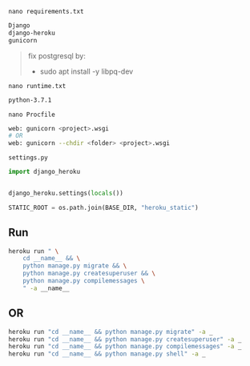 `nano requirements.txt`
```txt
Django
django-heroku
gunicorn
```
> fix postgresql by:
> - sudo apt install -y libpq-dev 


`nano runtime.txt`
```txt
python-3.7.1
```


`nano Procfile`
```bash
web: gunicorn <project>.wsgi
# OR
web: gunicorn --chdir <folder> <project>.wsgi
```


`settings.py`
```python
import django_heroku


django_heroku.settings(locals())

STATIC_ROOT = os.path.join(BASE_DIR, "heroku_static")
```


## Run
```bash
heroku run " \
    cd __name__ && \
    python manage.py migrate && \
    python manage.py createsuperuser && \
    python manage.py compilemessages \
    " -a __name__
```


## OR
```bash
heroku run "cd __name__ && python manage.py migrate" -a _
heroku run "cd __name__ && python manage.py createsuperuser" -a _
heroku run "cd __name__ && python manage.py compilemessages" -a _
heroku run "cd __name__ && python manage.py shell" -a _
```

